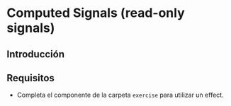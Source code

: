 # Computed Signals (read-only signals)

## Introducción

## Requisitos

- Completa el componente de la carpeta `exercise` para utilizar un effect.
